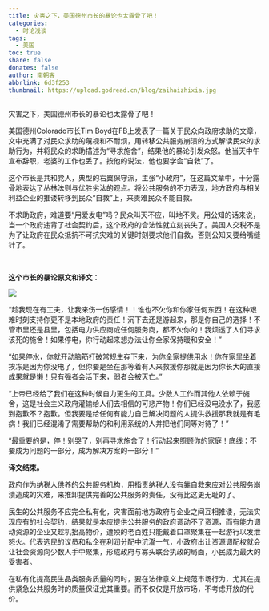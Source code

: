 ```yaml
---
title: 灾害之下，美国德州市长的暴论也太露骨了吧！
categories:
  - 时论浅谈
tags:
  - 美国
toc: true
share: false
donates: false
author: 南朝客
abbrlink: 6d3f253
thumbnail: https://upload.godread.cn/blog/zaihaizhixia.jpg
---
```


<div class="description-text"><span class="text">灾害之下，美国德州市长的暴论也太露骨了吧！</span></div>

<!-- more -->

美国德州Colorado市长Tim Boyd在FB上发表了一篇关于民众向政府求助的文章，文中充满了对民众求助的蔑视和不耐烦，用转移公共服务崩溃的方式解读民众的求助行为，并将民众的求助描述为“寻求施舍”，结果他的暴论引发众怒。他当天中午宣布辞职，老婆的工作也丢了。按他的说法，他也要学会“自救”了。



这个市长是共和党人，典型的右翼保守派，主张“小政府”，在这篇文章中，十分露骨地表达了丛林法则与优胜劣汰的观点。将公共服务的不力表现，地方政府与相关利益企业的推诿转移到民众“自救”上，来责难民众不能自救。



不求助政府，难道要“用爱发电”吗？民众叫天不应，叫地不灵。用公知的话来说，当一个政府违背了社会契约后，这个政府的合法性就立刻丧失了。美国人交税不是为了让政府在民众抵抗不可抗灾难的关键时刻要求他们自救，否则公知又要给嘴缝针了。

<br>

**这个市长的暴论原文和译文：**

![](https://upload.godread.cn/blog/zaihaizhixia_01.jpg)



“趁我现在有工夫，让我来伤一伤感情！！谁也不欠你和你家任何东西！在这种艰难时刻支持你更不是本地政府的责任！沉下去还是游起来，那是你自己的选择！不管市里还是县里，包括电力供应商或任何服务商，都不欠你的！我烦透了人们寻求该死的施舍！如果停电，你行动起来想办法让你全家保持暖和安全！”



“如果停水，你就开动脑筋打破常规生存下来，为你全家提供用水！你在家里坐着挨冻是因为你没电了，但你要是坐在那等着有人来救援你那就是因为你长大的直接成果就是懒！只有强者会活下来，弱者会被灭亡。”



“上帝已经给了我们在这种时候自力更生的工具。少数人工作而其他人依赖于施舍，这是社会主义政府灌输给人们去相信的可悲产物！你们已经没电没水了，我感到抱歉不？抱歉。但我要是给任何有能力自己解决问题的人提供救援那我就是有毛病！我们已经混淆了需要帮助的和利用系统的人并把他们同等对待了！”



“最重要的是，停！别哭了，别再寻求施舍了！行动起来照顾你的家庭！底线：不要成为问题的一部分，成为解决方案的一部分！”



**译文结束。**



<div class="fenjie"></div>



政府作为纳税人供养的公共服务机构，用指责纳税人没有靠自救来应对公共服务崩溃造成的灾难，来推卸提供完善的公共服务的责任，没有比这更无耻的了。



民生的公共服务不应完全私有化，灾害面前地方政府与企业之间互相推诿，无法实现应有的社会契约，结果就是本应提供公共服务的政府调动不了资源，而有能力调动资源的企业又趁机抬高物价，遭殃的老百姓只能戴着口罩聚集在一起游行以发泄怒火。代表选民的议员和私企在利润分配中沆瀣一气，小政府出让资源调配权就会让社会资源向少数人手中聚集，形成政府与寡头联合执政的局面，小民成为最大的受害者。



在私有化提高民生品类服务质量的同时，要在法律意义上规范市场行为，尤其在提供紧急公共服务时的质量保证尤其重要。而不仅仅是开放市场，不考虑开放的代价。